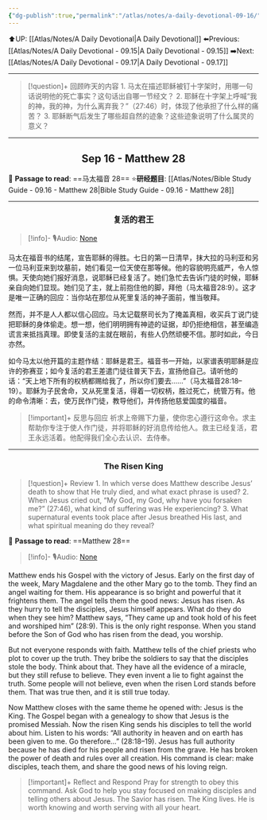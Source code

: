 ```yaml
---
{"dg-publish":true,"permalink":"/atlas/notes/a-daily-devotional-09-16/"}
---
```


 ⬆️UP: [[Atlas/Notes/A Daily Devotional\|A Daily Devotional]]
⬅️Previous: [[Atlas/Notes/A Daily Devotional - 09.15\|A Daily Devotional - 09.15]]
➡️Next: [[Atlas/Notes/A Daily Devotional - 09.17\|A Daily Devotional - 09.17]]

---

> [!question]+ 回顾昨天的内容
> 1.⁠ ⁠马太在描述耶稣被钉十字架时，用哪一句话说明他的死亡事实？这句话出自哪一节经文？
2.⁠ ⁠耶稣在十字架上呼喊“我的神，我的神，为什么离弃我？”（27:46）时，体现了他承担了什么样的痛苦？
3.⁠ ⁠耶稣断气后发生了哪些超自然的迹象？这些迹象说明了什么属灵的意义？


---
## <center>Sep 16 - Matthew 28</center>

📖 **Passage to read**: ==马太福音 28==
⭐**研经题目**: [[Atlas/Notes/Bible Study Guide - 09.16 - Matthew 28\|Bible Study Guide - 09.16 - Matthew 28]]

---
### <center>复活的君王</center>

> [!info]- 🎙️Audio: [None]()

马太在福音书的结尾，宣告耶稣的得胜。七日的第一日清早，抹大拉的马利亚和另一位马利亚来到坟墓前，她们看见一位天使在那等候。他的容貌明亮威严，令人惊惧。天使向她们报好消息，说耶稣已经复活了。她们急忙去告诉门徒的时候，耶稣亲自向她们显现。她们见了主，就上前抱住他的脚，拜他（马太福音28:9）。这才是唯一正确的回应：当你站在那位从死里复活的神子面前，惟当敬拜。

然而，并不是人人都以信心回应。马太记载祭司长为了掩盖真相，收买兵丁说门徒把耶稣的身体偷走。想一想，他们明明拥有神迹的证据，却仍拒绝相信，甚至编造谎言来抵挡真理。即使复活的主就在眼前，有些人仍然顽梗不信。那时如此，今日亦然。

如今马太以他开篇的主题作结：耶稣是君王。福音书一开始，以家谱表明耶稣是应许的弥赛亚；如今复活的君王差遣门徒往普天下去，宣扬他自己。请听他的话：“天上地下所有的权柄都赐给我了，所以你们要去……”（马太福音28:18–19）。耶稣为子民舍命，又从死里复活，得着一切权柄，胜过死亡，统管万有。他的命令清晰：去，使万民作门徒，教导他们，并传扬他慈爱国度的福音。

> [!important]+ 反思与回应
祈求上帝赐下力量，使你忠心遵行这命令。求主帮助你专注于使人作门徒，并将耶稣的好消息传给他人。救主已经复活，君王永远活着。他配得我们全心去认识、去侍奉。


---
### <center>The Risen King</center>

> [!question]+ Review
> 1.⁠ ⁠In which verse does Matthew describe Jesus’ death to show that He truly died, and what exact phrase is used?
2.⁠ ⁠When Jesus cried out, “My God, my God, why have you forsaken me?” (27:46), what kind of suffering was He experiencing?
3.⁠ ⁠What supernatural events took place after Jesus breathed His last, and what spiritual meaning do they reveal?

📖 **Passage to read**: ==Matthew 28==

> [!info]- 🎙️Audio: [None]()  

Matthew ends his Gospel with the victory of Jesus. Early on the first day of the week, Mary Magdalene and the other Mary go to the tomb. They find an angel waiting for them. His appearance is so bright and powerful that it frightens them. The angel tells them the good news: Jesus has risen. As they hurry to tell the disciples, Jesus himself appears. What do they do when they see him? Matthew says, “They came up and took hold of his feet and worshiped him” (28:9). This is the only right response. When you stand before the Son of God who has risen from the dead, you worship.

But not everyone responds with faith. Matthew tells of the chief priests who plot to cover up the truth. They bribe the soldiers to say that the disciples stole the body. Think about that. They have all the evidence of a miracle, but they still refuse to believe. They even invent a lie to fight against the truth. Some people will not believe, even when the risen Lord stands before them. That was true then, and it is still true today.

Now Matthew closes with the same theme he opened with: Jesus is the King. The Gospel began with a genealogy to show that Jesus is the promised Messiah. Now the risen King sends his disciples to tell the world about him. Listen to his words: “All authority in heaven and on earth has been given to me. Go therefore…” (28:18–19). Jesus has full authority because he has died for his people and risen from the grave. He has broken the power of death and rules over all creation. His command is clear: make disciples, teach them, and share the good news of his loving reign.

> [!important]+ Reflect and Respond
Pray for strength to obey this command. Ask God to help you stay focused on making disciples and telling others about Jesus. The Savior has risen. The King lives. He is worth knowing and worth serving with all your heart.
